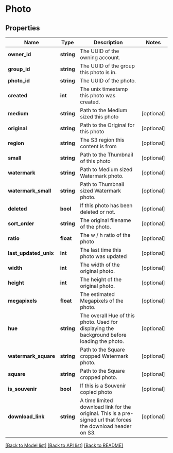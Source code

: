 # Photo

## Properties
Name | Type | Description | Notes
------------ | ------------- | ------------- | -------------
**owner_id** | **string** | The UUID of the owning account. | 
**group_id** | **string** | The UUID of the group this photo is in. | 
**photo_id** | **string** | The UUID of the photo. | 
**created** | **int** | The unix timestamp this photo was created. | 
**medium** | **string** | Path to the Medium sized this photo | [optional] 
**original** | **string** | Path to the Original for this photo | [optional] 
**region** | **string** | The S3 region this content is from | [optional] 
**small** | **string** | Path to the Thumbnail of this photo | [optional] 
**watermark** | **string** | Path to Medium sized Watermark photo. | [optional] 
**watermark_small** | **string** | Path to Thumbnail sized Watermark photo. | [optional] 
**deleted** | **bool** | If this photo has been deleted or not. | [optional] 
**sort_order** | **string** | The original filename of the photo. | [optional] 
**ratio** | **float** | The w / h  ratio of the photo | [optional] 
**last_updated_unix** | **int** | The last time this photo was updated | [optional] 
**width** | **int** | The width of the original photo. | [optional] 
**height** | **int** | The height of the original photo. | [optional] 
**megapixels** | **float** | The estimated Megapixels of the photo. | [optional] 
**hue** | **string** | The overall Hue of this photo. Used for displaying the background before loading the photo. | [optional] 
**watermark_square** | **string** | Path to the Square cropped Watermark photo. | [optional] 
**square** | **string** | Path to the Square cropped photo. | [optional] 
**is_souvenir** | **bool** | If this is a Souvenir copied photo | [optional] 
**download_link** | **string** | A time limited download link for the original. This is a pre-signed url that forces the download header on S3. | [optional] 

[[Back to Model list]](../README.md#documentation-for-models) [[Back to API list]](../README.md#documentation-for-api-endpoints) [[Back to README]](../README.md)


